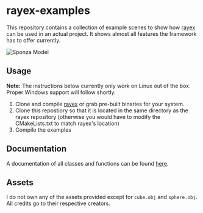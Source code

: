 # rayex-examples

This repository contains a collection of example scenes to show how [rayex](https://github.com/chillpert/rayex) can be used in an actual project. It shows almost all features the framework has to offer currently. 

![Sponza Model](assets/sponza.png)

## Usage

**Note:** The instructions below currently only work on Linux out of the box. Proper Windows support will follow shortly.  

1. Clone and compile [rayex](https://github.com/chillpert/rayex) or grab pre-built binaries for your system.
2. Clone this repostiory so that it is located in the same directory as the rayex repository (otherwise you would have to modify the CMakeLists.txt to match rayex's location)
3. Compile the examples

## Documentation

A documentation of all classes and functions can be found [here](https://chillpert.github.io/rayex/html/index.html).


## Assets

I do not own any of the assets provided except for `cube.obj` and `sphere.obj`. All credits go to their respective creators. 